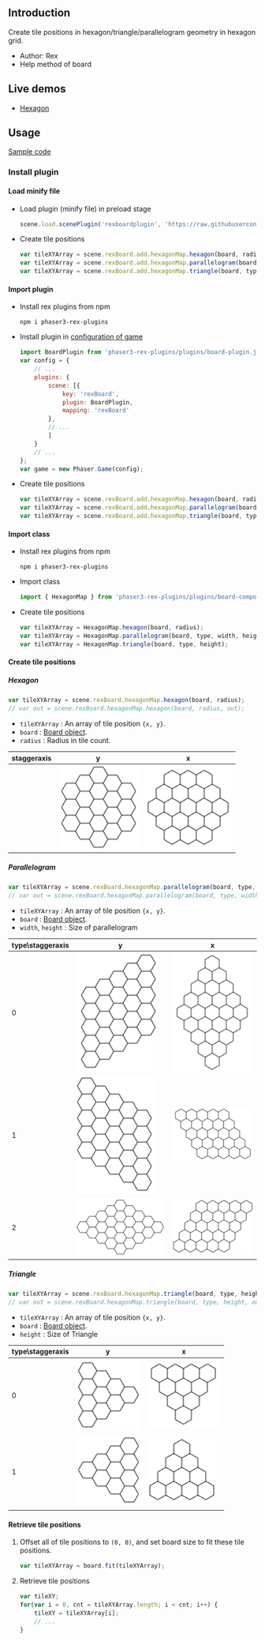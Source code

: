 ## Introduction

Create tile positions in hexagon/triangle/parallelogram geometry in hexagon grid. 

- Author: Rex
- Help method of board

## Live demos

- [Hexagon](https://codepen.io/rexrainbow/pen/xxwEGZG)

## Usage

[Sample code](https://github.com/rexrainbow/phaser3-rex-notes/tree/master/examples/board-hexagonmap)

### Install plugin

#### Load minify file

- Load plugin (minify file) in preload stage
    ```javascript
    scene.load.scenePlugin('rexboardplugin', 'https://raw.githubusercontent.com/rexrainbow/phaser3-rex-notes/master/dist/rexboardplugin.min.js', 'rexBoard', 'rexBoard');
    ```
- Create tile positions
    ```javascript
    var tileXYArray = scene.rexBoard.add.hexagonMap.hexagon(board, radius);
    var tileXYArray = scene.rexBoard.add.hexagonMap.parallelogram(board, type, width, height);
    var tileXYArray = scene.rexBoard.add.hexagonMap.triangle(board, type, height);
    ```

#### Import plugin

- Install rex plugins from npm
    ```
    npm i phaser3-rex-plugins
    ```
- Install plugin in [configuration of game](game.md#configuration)
    ```javascript
    import BoardPlugin from 'phaser3-rex-plugins/plugins/board-plugin.js';
    var config = {
        // ...
        plugins: {
            scene: [{
                key: 'rexBoard',
                plugin: BoardPlugin,
                mapping: 'rexBoard'
            },
            // ...
            ]
        }
        // ...
    };
    var game = new Phaser.Game(config);
    ```
- Create tile positions
    ```javascript
    var tileXYArray = scene.rexBoard.add.hexagonMap.hexagon(board, radius);
    var tileXYArray = scene.rexBoard.add.hexagonMap.parallelogram(board, type, width, height);
    var tileXYArray = scene.rexBoard.add.hexagonMap.triangle(board, type, height);
    ```

#### Import class

- Install rex plugins from npm
    ```
    npm i phaser3-rex-plugins
    ```
- Import class
    ```javascript
    import { HexagonMap } from 'phaser3-rex-plugins/plugins/board-components.js';
    ```
- Create tile positions
    ```javascript
    var tileXYArray = HexagonMap.hexagon(board, radius);
    var tileXYArray = HexagonMap.parallelogram(board, type, width, height);
    var tileXYArray = HexagonMap.triangle(board, type, height);
    ```

#### Create tile positions

##### Hexagon

```javascript
var tileXYArray = scene.rexBoard.hexagonMap.hexagon(board, radius);
// var out = scene.rexBoard.hexagonMap.hexagon(board, radius, out);
```

- `tileXYArray` : An array of tile position `{x, y}`.
- `board` : [Board object](board.md).
- `radius` : Radius in tile count.

| staggeraxis | y | x |
| ---- | ---- | ---- |
||![Hexagon-y](images/board-hexagonmap/hexagon-y.png)|![Hexagon-x](images/board-hexagonmap/hexagon-x.png)|

##### Parallelogram

```javascript
var tileXYArray = scene.rexBoard.hexagonMap.parallelogram(board, type, width, height);
// var out = scene.rexBoard.hexagonMap.parallelogram(board, type, width, height, out);
```

- `tileXYArray` : An array of tile position `{x, y}`.
- `board` : [Board object](board.md).
- `width`, `height` : Size of parallelogram

| type\staggeraxis | y                                                            | x                                                            |
| ---------------- | ------------------------------------------------------------ | ------------------------------------------------------------ |
| 0                | ![Parallelogram-0y](images/board-hexagonmap/parallelogram-0y.png) | ![Parallelogram-0x](images/board-hexagonmap/parallelogram-0x.png) |
| 1                | ![Parallelogram-1y](images/board-hexagonmap/parallelogram-1y.png) | ![Parallelogram-1x](images/board-hexagonmap/parallelogram-1x.png) |
| 2                | ![Parallelogram-2y](images/board-hexagonmap/parallelogram-2y.png) | ![Parallelogram-2x](images/board-hexagonmap/parallelogram-2x.png) |

##### Triangle

```javascript
var tileXYArray = scene.rexBoard.hexagonMap.triangle(board, type, height);
// var out = scene.rexBoard.hexagonMap.triangle(board, type, height, out);
```

- `tileXYArray` : An array of tile position `{x, y}`.
- `board` : [Board object](board.md).
- `height` : Size of Triangle

| type\staggeraxis | y                                                       | x                                                       |
| ---------------- | ------------------------------------------------------- | ------------------------------------------------------- |
| 0                | ![Triangle-0y](images/board-hexagonmap/triangle-0y.png) | ![Triangle-0x](images/board-hexagonmap/triangle-0x.png) |
| 1                | ![Triangle-1y](images/board-hexagonmap/triangle-1y.png) | ![Triangle-1x](images/board-hexagonmap/triangle-1x.png) |

#### Retrieve tile positions

1. Offset all of tile positions to `(0, 0)`, and set board size to fit these tile positions.
    ```javascript
    var tileXYArray = board.fit(tileXYArray);
    ```
2. Retrieve tile positions
    ```javascript
    var tileXY;
    for(var i = 0, cnt = tileXYArray.length; i < cnt; i++) {
        tileXY = tileXYArray[i];
        // ...
    }
    ```